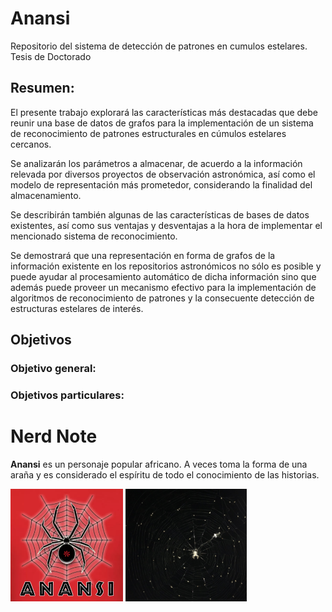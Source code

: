 # Anansi

Repositorio del sistema de detección de patrones en cumulos estelares. Tesis de Doctorado

## Resumen: 

El presente trabajo explorará las caracterı́sticas más destacadas que debe reunir una base de datos de grafos para la implementación de un sistema de reconocimiento de patrones estructurales en cúmulos estelares cercanos. 

Se analizarán los parámetros a almacenar, de acuerdo a la información relevada por diversos proyectos de observación astronómica, ası́ como el modelo de representación más prometedor, considerando la finalidad del almacenamiento. 

Se describirán también algunas de las caracterı́sticas de bases de datos existentes, ası́ como sus ventajas y desventajas a la hora de implementar el mencionado sistema de reconocimiento. 

Se demostrará que una representación en forma de grafos de la información existente en los repositorios astronómicos no sólo es posible y puede ayudar al procesamiento automático de dicha información sino que además puede proveer un mecanismo efectivo para la implementación de algoritmos de reconocimiento de patrones y la consecuente detección de estructuras estelares de interés.

## Objetivos
### Objetivo general: 

### Objetivos particulares:

# Nerd Note

**Anansi** es un personaje popular africano. A veces toma la forma de una araña y es considerado el espíritu de todo el conocimiento de las historias.

<img src="images/anansi.jpg" style="height: 180px;">
<img src="images/starweb.jpg" style="height: 180px;">
